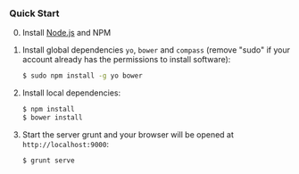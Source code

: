 

### Quick Start

0. Install [Node.js](http://nodejs.org/) and NPM 


1. Install global dependencies `yo`, `bower` and `compass` (remove "sudo" if your account already has the permissions to install software):

    ```bash
    $ sudo npm install -g yo bower
    ```

2. Install local dependencies:

    ```bash
    $ npm install
    $ bower install
    ```

3. Start the server grunt and your browser will be opened at `http://localhost:9000`:

    ```bash
	$ grunt serve
    ```
    
